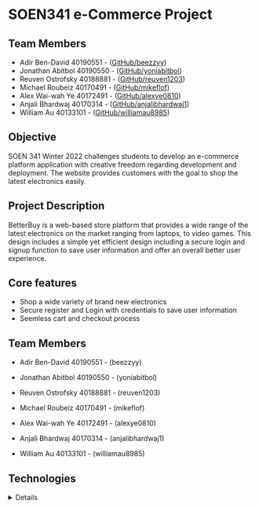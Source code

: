 # SOEN341 e-Commerce Project


## Team Members
* Adir Ben-David 40190551 - ([GitHub/beezzyy](https://github.com/beezzyy))                
* Jonathan Abitbol 40190550 - ([GitHub/yoniabitbol](https://github.com/yoniabitbol))
* Reuven Ostrofsky 40188881 - ([GitHub/reuven1203](https://github.com/reuven1203)) 
* Michael Roubeiz 40170491 - ([GitHub/mikeflof](https://github.com/mikeflof)) 
* Alex Wai-wah Ye 40172491 - ([GitHub/alexye0810](https://github.com/alexye0810))
* Anjali Bhardwaj 40170314 - ([GitHub/anjalibhardwaj1](https://github.com/anjalibhardwaj1))
* William Au 40133101 - ([GitHub/williamau8985](https://github.com/williamau8985)) 

## Objective

SOEN 341 Winter 2022 challenges students to develop an e-commerce platform application with creative freedom regarding development and deployment. The website provides customers with the goal to shop the latest electronics easily.

## Project Description

BetterBuy is a web-based store platform that provides a wide range of the latest electronics on the market ranging from laptops, to video games. This design includes a simple yet efficient design including a secure login and signup function to save user information and offer an overall better user experience. 


## Core features

<ul>
<li> Shop a wide variety of brand new electronics </li>
<li> Secure register and Login with credentials to save user information </li>
<li> Seemless cart and checkout process </li>
</ul>




## Team Members
* Adir Ben-David 40190551 - (beezzyy)

* Jonathan Abitbol 40190550 - (yoniabitbol)

* Reuven Ostrofsky 40188881 - (reuven1203)

* Michael Roubeiz 40170491 - (mikeflof)

* Alex Wai-wah Ye 40172491 - (alexye0810)

* Anjali Bhardwaj 40170314 - (anjalibhardwaj1)

* William Au 40133101 - (williamau8985)

## Technologies
<details>
<details>
<summary>Front-End</summary>
<br>
    * HTML5
    * CSS Styling
    * JavaScript
    * Laravel Framework
    * TBD
</details>

<details>
<summary>Back-end</summary>
<br>
    * Laravel Framework
    * PHP 
    * JavaScript
    * TBD
</details>

